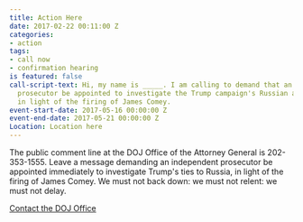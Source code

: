 ```yaml
---
title: Action Here
date: 2017-02-22 00:11:00 Z
categories:
- action
tags:
- call now
- confirmation hearing
is featured: false
call-script-text: Hi, my name is _____. I am calling to demand that an independent
  prosecutor be appointed to investigate the Trump campaign's Russian affiliations
  in light of the firing of James Comey.
event-start-date: 2017-05-16 00:00:00 Z
event-end-date: 2017-05-21 00:00:00 Z
Location: Location here
---
```


The public comment line at the DOJ Office of the Attorney General is 202-353-1555. Leave a message demanding an independent prosecutor be appointed immediately to investigate Trump's ties to Russia, in light of the firing of James Comey. We must not back down: we must not relent: we must not delay.

<a href="https://www.justice.gov/contact-us">Contact the DOJ Office</a>